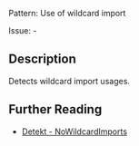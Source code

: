 Pattern: Use of wildcard import

Issue: -

## Description

Detects wildcard import usages.

## Further Reading

* [Detekt - NoWildcardImports](https://detekt.dev/docs/rules/formatting/#nowildcardimports)
